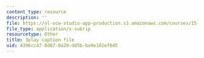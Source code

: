 ```yaml
---
content_type: resource
description: ''
file: https://ol-ocw-studio-app-production.s3.amazonaws.com/courses/15-071-the-analytics-edge-spring-2017/4396cc470d870a29dd5bba9e102ef645_8jpO-p1YvdM.srt
file_type: application/x-subrip
resourcetype: Other
title: 3play caption file
uid: 4396cc47-0d87-0a29-dd5b-ba9e102ef645
---
```

